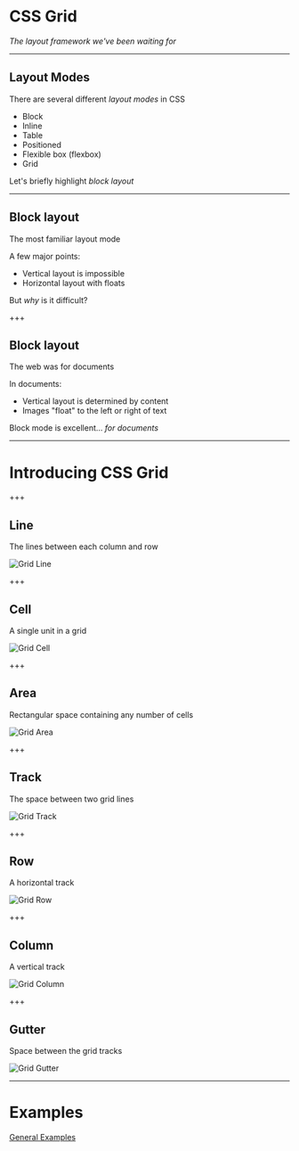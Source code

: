 # CSS Grid

_The layout framework we've been waiting for_

---

## Layout Modes

There are several different _layout modes_ in CSS

* Block
* Inline
* Table
* Positioned
* Flexible box (flexbox)
* Grid

Let's briefly highlight _block layout_

---

## Block layout

The most familiar layout mode

A few major points:

* Vertical layout is impossible
* Horizontal layout with floats

But _why_ is it difficult?

+++

## Block layout

The web was for documents

In documents:

* Vertical layout is determined by content
* Images "float" to the left or right of text

Block mode is excellent... _for documents_

---

# Introducing CSS Grid

+++

## Line

The lines between each column and row

![Grid Line](https://raw.githubusercontent.com/gsandf/lunch-and-learn/seth-css-grid/css-grid/grid-lines.svg?sanitize=true)

+++

## Cell

A single unit in a grid

![Grid Cell](https://raw.githubusercontent.com/gsandf/lunch-and-learn/seth-css-grid/css-grid/grid-cell.svg?sanitize=true)

+++

## Area

Rectangular space containing any number of cells

![Grid Area](https://raw.githubusercontent.com/gsandf/lunch-and-learn/seth-css-grid/css-grid/grid-area.svg?sanitize=true)

+++

## Track

The space between two grid lines

![Grid Track](https://raw.githubusercontent.com/gsandf/lunch-and-learn/seth-css-grid/css-grid/grid-track.svg?sanitize=true)

+++

## Row

A horizontal track

![Grid Row](https://raw.githubusercontent.com/gsandf/lunch-and-learn/seth-css-grid/css-grid/grid-row.svg?sanitize=true)

+++

## Column

A vertical track

![Grid Column](https://raw.githubusercontent.com/gsandf/lunch-and-learn/seth-css-grid/css-grid/grid-column.svg?sanitize=true)

+++

## Gutter

Space between the grid tracks

![Grid Gutter](https://raw.githubusercontent.com/gsandf/lunch-and-learn/seth-css-grid/css-grid/grid-gutter.svg?sanitize=true)

---

# Examples

[General Examples](https://codepen.io/SethGunnells/pen/ZaXGpK?editors=1100)
